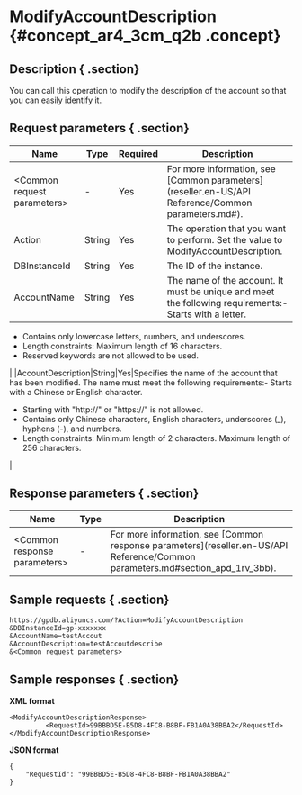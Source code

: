 # ModifyAccountDescription {#concept_ar4_3cm_q2b .concept}

## Description { .section}

You can call this operation to modify the description of the account so that you can easily identify it.

## Request parameters { .section}

|Name|Type|Required|Description|
|----|----|--------|-----------|
|<Common request parameters\>|-|Yes|For more information, see [Common parameters](reseller.en-US/API Reference/Common parameters.md#).|
|Action|String|Yes|The operation that you want to perform. Set the value to ModifyAccountDescription.|
|DBInstanceId|String|Yes|The ID of the instance.|
|AccountName|String|Yes|The name of the account. It must be unique and meet the following requirements:-   Starts with a letter.
-   Contains only lowercase letters, numbers, and underscores.
-   Length constraints: Maximum length of 16 characters.
-   Reserved keywords are not allowed to be used.

|
|AccountDescription|String|Yes|Specifies the name of the account that has been modified. The name must meet the following requirements:-   Starts with a Chinese or English character.
-   Starting with "http://" or "https://" is not allowed.
-   Contains only Chinese characters, English characters, underscores \(\_\), hyphens \(-\), and numbers.
-   Length constraints: Minimum length of 2 characters. Maximum length of 256 characters.

|

## Response parameters { .section}

|Name|Type|Description|
|----|----|-----------|
|<Common response parameters\>|-|For more information, see [Common response parameters](reseller.en-US/API Reference/Common parameters.md#section_apd_1rv_3bb).|

## Sample requests { .section}

```
https://gpdb.aliyuncs.com/?Action=ModifyAccountDescription
&DBInstanceId=gp-xxxxxxx
&AccountName=testAccout
&AccountDescription=testAccoutdescribe
&<Common request parameters>
```

## Sample responses { .section}

**XML format**

```
<ModifyAccountDescriptionResponse>
         <RequestId>99BBBD5E-B5D8-4FC8-B8BF-FB1A0A38BBA2</RequestId>
</ModifyAccountDescriptionResponse>
```

**JSON format**

```
{
    "RequestId": "99BBBD5E-B5D8-4FC8-B8BF-FB1A0A38BBA2"
}
```

